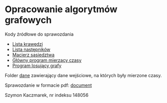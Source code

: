 # Opracowanie algorytmów grafowych

Kody źródłowe do sprawozdania
- [Lista krawędzi](lista_krawedzi.py)
- [Lista następników](lista_nastepnikow.py)
- [Macierz sąsiedztwa](macierz_sasiedztwa.py)
- [Główny program mierzący czasy](main.py)
- [Program losujący grafy](generate_data.py)

Folder [dane](dane) zawierający dane wejściowe, na których były mierzone czasy.

Sprawozdanie w formacie pdf: [document](document.pdf)

Szymon Kaczmarek, nr indeksu 148056
